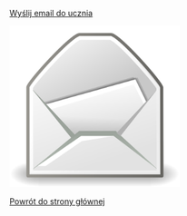 <html lang="pl">
<head>
    <meta charset="UTF-8">
    <meta name="viewport" content="width=device-width, initial-scale=1.0">
</head>
<body>
    <p><a href="mailto:kacper.wp1@wp.pl">Wyślij email do ucznia</a></p>
    <img src="/poczta.jpg" alt="Poczta.jpg" width="300">
    <p><a href="https://kejpy.github.io/index.html/">Powrót do strony głównej</a></p>
</body>
</html>
